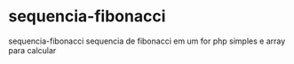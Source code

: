 # sequencia-fibonacci
sequencia-fibonacci
sequencia de fibonacci em um for php simples e array para calcular
